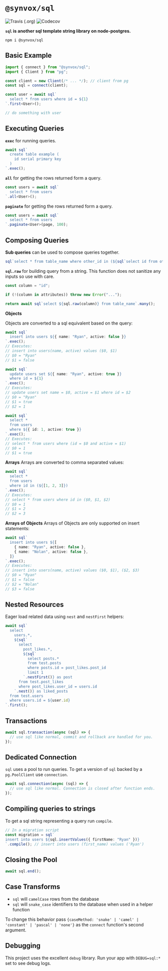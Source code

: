 # `@synvox/sql`

![Travis (.org)](https://img.shields.io/travis/synvox/sql)
![Codecov](https://img.shields.io/codecov/c/github/synvox/sql)

**`sql` is another sql template string library on node-postgres.**

```
npm i @synvox/sql
```

## Basic Example

```ts
import { connect } from "@synvox/sql";
import { Client } from "pg";

const client = new Client(/* ... */); // client from pg
const sql = connect(client);

const user = await sql`
  select * from users where id = ${1}
`.first<User>();

// do something with user
```

## Executing Queries

**`exec`** for running queries.

```ts
await sql`
  create table example (
    id serial primary key
  )
`.exec();
```

**`all`** for getting the rows returned form a query.

```ts
const users = await sql`
  select * from users
`.all<User>();
```

**`paginate`** for getting the rows returned form a query.

```ts
const users = await sql`
  select * from users
`.paginate<User>(page, 100);
```

## Composing Queries

**Sub queries** can be used to compose queries together.

```ts
sql`select * from table_name where other_id in (${sql`select id from other_table`}`);
```

**`sql.raw`** for building query from a string. This function does not sanitize any inputs so use with care.

```ts
const column = "id";

if (!(column in attributes)) throw new Error("...");

return await sql`select ${sql.raw(column)} from table_name`.many();
```

**Objects**

Objects are converted to a sql equivalent based on the query:

```ts
await sql`
  insert into users ${{ name: "Ryan", active: false }}
`.exec();
// Executes:
// insert into users(name, active) values ($0, $1)
// $0 = "Ryan"
// $1 = false
```

```ts
await sql`
  update users set ${{ name: "Ryan", active: true }}
  where id = ${1}
`.exec();
// Executes:
// update users set name = $0, active = $1 where id = $2
// $0 = "Ryan"
// $1 = true
// $2 = 1
```

```ts
await sql`
  select *
  from users
  where ${{ id: 1, active: true }}
`.exec();
// Executes:
// select * from users where (id = $0 and active = $1)
// $0 = 1
// $1 = true
```

**Arrays**
Arrays are converted to comma separated values:

```ts
await sql`
  select *
  from users
  where id in (${[1, 2, 3]})
`.exec();
// Executes:
// select * from users where id in ($0, $1, $2)
// $0 = 1
// $1 = 2
// $2 = 3
```

**Arrays of Objects**
Arrays of Objects are only supported on insert statements:

```ts
await sql`
  insert into users ${[
    { name: "Ryan", active: false },
    { name: "Nolan", active: false },
  ]}
`.exec();
// Executes:
// insert into users(name, active) values ($0, $1), ($2, $3)
// $0 = "Ryan"
// $1 = false
// $2 = "Nolan"
// $3 = false
```

## Nested Resources

Eager load related data using `nest` and `nestFirst` helpers:

```ts
await sql`
  select
    users.*,
    ${sql`
      select
        post_likes.*,
        ${sql`
          select posts.*
          from test.posts
          where posts.id = post_likes.post_id
          limit 1
        `.nestFirst()} as post
      from test.post_likes
      where post_likes.user_id = users.id
    `.nest()} as liked_posts
  from test.users
  where users.id = ${user.id}
`.first();
```

## Transactions

```ts
await sql.transaction(async (sql) => {
  // use sql like normal, commit and rollback are handled for you.
});
```

## Dedicated Connection

`sql` uses a pool to run queries. To get a version of `sql` backed by a `pg.PoolClient` use `connection`.

```ts
await sql.connection(async (sql) => {
  // use sql like normal. Connection is closed after function ends.
});
```

## Compiling queries to strings

To get a sql string representing a query run `compile`.

```ts
// In a migration script
const migration = sql`
insert into users ${sql.insertValues({ firstName: "Ryan" })}
`.compile(); // insert into users (first_name) values ('Ryan')
```

## Closing the Pool

```ts
await sql.end();
```

## Case Transforms

- `sql` will `camelCase` rows from the database
- `sql` will `snake_case` identifiers to the database when used in a helper function

To change this behavior pass `{caseMethod: 'snake' | 'camel' | 'constant' | 'pascal' | 'none'}` as the `connect` function's second argument.

## Debugging

This project uses the excellent `debug` library. Run your app with `DEBUG=sql:*` set to see debug logs.

